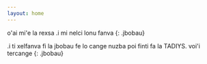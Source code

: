 ```yaml
---
layout: home
---
```


o'ai mi'e la rexsa .i mi nelci lonu fanva
{: .jbobau}

.i ti xelfanva fi la jbobau fe lo cange nuzba poi finti fa la TADIYS. voi'i tercange
{: .jbobau}
